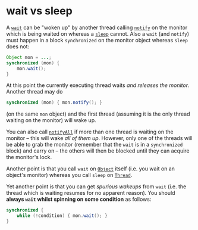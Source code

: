 # wait vs sleep

A [`wait`](https://docs.oracle.com/en/java/javase/11/docs/api/java.base/java/lang/Object.html#wait()) can be "woken up" by another thread calling [`notify`](https://docs.oracle.com/en/java/javase/11/docs/api/java.base/java/lang/Object.html#notify()) on the monitor which is being waited on whereas a [`sleep`](https://docs.oracle.com/en/java/javase/11/docs/api/java.base/java/lang/Thread.html#sleep(long)) cannot. Also a `wait` (and `notify`) must happen in a block `synchronized` on the monitor object whereas `sleep` does not:

```java
Object mon = ...;
synchronized (mon) {
    mon.wait();
} 
```

At this point the currently executing thread waits *and releases the monitor*. Another thread may do

```java
synchronized (mon) { mon.notify(); }
```

(on the same `mon` object) and the first thread (assuming it is the only thread waiting on the monitor) will wake up.

You can also call [`notifyAll`](https://docs.oracle.com/en/java/javase/11/docs/api/java.base/java/lang/Object.html#notifyAll()) if more than one thread is waiting on the monitor – this will wake *all of them up*. However, only one of the threads will be able to grab the monitor (remember that the `wait` is in a `synchronized` block) and carry on – the others will then be blocked until they can acquire the monitor's lock.

Another point is that you call `wait` on [`Object`](https://docs.oracle.com/en/java/javase/11/docs/api/java.base/java/lang/Object.html) itself (i.e. you wait on an object's monitor) whereas you call `sleep` on [`Thread`](https://docs.oracle.com/en/java/javase/11/docs/api/java.base/java/lang/Thread.html).

Yet another point is that you can get *spurious wakeups* from `wait` (i.e. the thread which is waiting resumes for no apparent reason). You should **always `wait` whilst spinning on some condition** as follows:

```java
synchronized {
    while (!condition) { mon.wait(); }
}
```